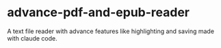 # advance-pdf-and-epub-reader
A text file reader with advance features like highlighting and saving made with claude code.
